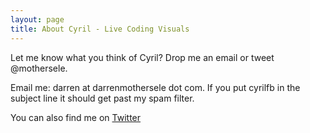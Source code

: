 ```yaml
---
layout: page
title: About Cyril - Live Coding Visuals
---
```


<p class="lead">
  Let me know what you think of Cyril? Drop me an email or tweet @mothersele.
</p>

Email me: darren at darrenmothersele dot com. If you put cyrilfb in the subject line it should get past my spam filter.

You can also find me on  <a href="http://twitter.com/mothersele">Twitter</a>
